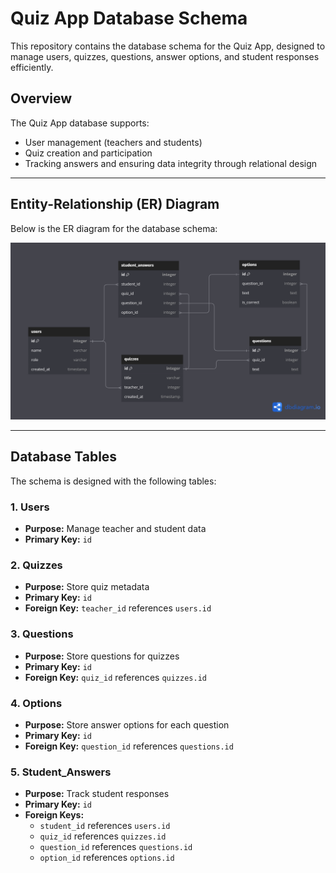 # Quiz App Database Schema

This repository contains the database schema for the Quiz App, designed to manage users, quizzes, questions, answer options, and student responses efficiently.

## Overview

The Quiz App database supports:

- User management (teachers and students)
- Quiz creation and participation
- Tracking answers and ensuring data integrity through relational design

---

## Entity-Relationship (ER) Diagram

Below is the ER diagram for the database schema:

![ER Diagram](./1.%20ER%20Diagram/ER-Diagram%20Quiz%20App.png)


---

## Database Tables

The schema is designed with the following tables:

### 1. Users

- **Purpose:** Manage teacher and student data
- **Primary Key:** `id`

### 2. Quizzes

- **Purpose:** Store quiz metadata
- **Primary Key:** `id`
- **Foreign Key:** `teacher_id` references `users.id`

### 3. Questions

- **Purpose:** Store questions for quizzes
- **Primary Key:** `id`
- **Foreign Key:** `quiz_id` references `quizzes.id`

### 4. Options

- **Purpose:** Store answer options for each question
- **Primary Key:** `id`
- **Foreign Key:** `question_id` references `questions.id`

### 5. Student_Answers

- **Purpose:** Track student responses
- **Primary Key:** `id`
- **Foreign Keys:**
  - `student_id` references `users.id`
  - `quiz_id` references `quizzes.id`
  - `question_id` references `questions.id`
  - `option_id` references `options.id`
